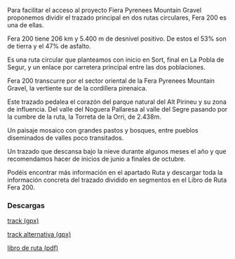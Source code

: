 Para facilitar el acceso al proyecto Fiera Pyrenees Mountain Gravel proponemos dividir el trazado principal en dos rutas circulares, Fera 200 es una de ellas.

Fera 200 tiene 206 km y 5.400 m de desnivel positivo. De estos el 53% son de tierra y el 47% de asfalto.

Es una ruta circular que planteamos con inicio en Sort, final en La Pobla de Segur, y un enlace por carretera principal entre las dos poblaciones.

Fera 200 transcurre por el sector oriental de la Fera Pyrenees Mountain Gravel, la vertiente sur de la cordillera pirenaica.

Este trazado pedalea el corazón del parque natural del Alt Pirineu y su zona de influencia. Del valle del Noguera Pallaresa al valle del Segre pasando por la cumbre de la ruta, la Torreta de la Orri, de 2.438m.

Un paisaje mosaico con grandes pastos y bosques, entre pueblos diseminados de valles poco transitados.

Un trazado que descansa bajo la nieve durante algunos meses el año y que recomendamos hacer de inicios de junio a finales de octubre.

Podéis encontrar más información en el apartado Ruta y descargar toda la información concreta del trazado dividido en segmentos en el Libro de Ruta Fera 200.

### Descargas

[track (gpx)](https://drive.google.com/file/d/1eEVS080uoH-kIPmC9ljJdZZ5tRb77aXN/view?usp=share_link)

[track alternativa (gpx)](https://drive.google.com/drive/folders/1vMKbGAkQzQqElATKjX5yplhPptj9uW3P?usp=share_link)

[libro de ruta (pdf)](https://drive.google.com/file/d/1YJi4NtG17kvCMVQwnv2Afv7S5wIaK_op/view?usp=share_link)
